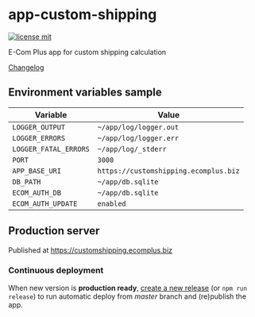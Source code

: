 # app-custom-shipping

[![license mit](https://img.shields.io/badge/License-MIT-yellow.svg)](https://opensource.org/licenses/MIT)

E-Com Plus app for custom shipping calculation

[Changelog](https://github.com/ecomclub/app-custom-shipping/blob/master/CHANGELOG.md)

## Environment variables sample

Variable              | Value
---                   | ---
`LOGGER_OUTPUT`       | `~/app/log/logger.out`
`LOGGER_ERRORS`       | `~/app/log/logger.err`
`LOGGER_FATAL_ERRORS` | `~/app/log/_stderr`
`PORT`                | `3000`
`APP_BASE_URI`        | `https://customshipping.ecomplus.biz`
`DB_PATH`             | `~/app/db.sqlite`
`ECOM_AUTH_DB`        | `~/app/db.sqlite`
`ECOM_AUTH_UPDATE`    | `enabled`


## Production server

Published at https://customshipping.ecomplus.biz

### Continuous deployment

When new version is **production ready**,
[create a new release](https://github.com/ecomclub/app-custom-shipping/releases)
(or `npm run release`) to run automatic deploy from _master_ branch
and (re)publish the app.
